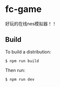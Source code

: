 fc-game
=====

好玩的在线nes模拟器！！

Build
-----

To build a distribution:

    $ npm run build

Then run:

    $ npm run dev


